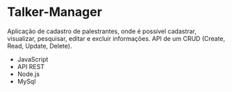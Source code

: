 # Talker-Manager
Aplicação de cadastro de palestrantes, onde é possível cadastrar,
visualizar, pesquisar, editar e excluir informações. API de um CRUD
(Create, Read, Update, Delete).

- JavaScript
- API REST
- Node.js
- MySql
